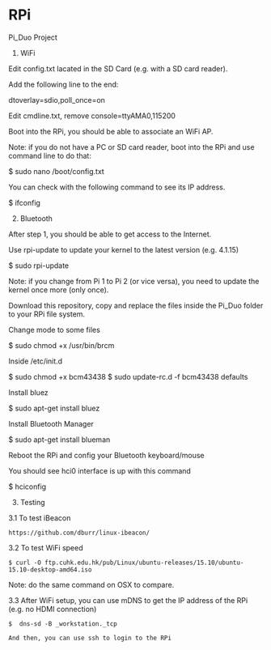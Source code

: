 # RPi


Pi_Duo Project


1. WiFi

  Edit config.txt lacated in the SD Card (e.g. with a SD card reader).

  Add the following line to the end:

  dtoverlay=sdio,poll_once=on

  Edit cmdline.txt, remove console=ttyAMA0,115200

  Boot into the RPi, you should be able to associate an WiFi AP.

  Note: if you do not have a PC or SD card reader, boot into the RPi and use command line to do that:

  $ sudo nano /boot/config.txt

  You can check with the following command to see its IP address.

  $ ifconfig


2. Bluetooth

  After step 1, you should be able to get access to the Internet.

  Use rpi-update to update your kernel to the latest version (e.g. 4.1.15)

  $ sudo rpi-update

  Note: if you change from Pi 1 to Pi 2 (or vice versa), you need to update the kernel once more (only once).
  
  Download this repository, copy and replace the files inside the Pi_Duo folder to your RPi file system.

  Change mode to some files
  
  $ sudo chmod +x /usr/bin/brcm

  Inside /etc/init.d

  $ sudo chmod +x bcm43438
  $ sudo update-rc.d -f bcm43438 defaults

  Install bluez

  $ sudo apt-get install bluez

  Install Bluetooth Manager

  $ sudo apt-get install blueman

  Reboot the RPi and config your Bluetooth keyboard/mouse 

  You should see hci0 interface is up with this command
  
  $ hciconfig


3. Testing

  3.1 To test iBeacon
  
    https://github.com/dburr/linux-ibeacon/
  
  3.2 To test WiFi speed

    $ curl -O ftp.cuhk.edu.hk/pub/Linux/ubuntu-releases/15.10/ubuntu-15.10-desktop-amd64.iso

  Note: do the same command on OSX to compare.
    
  3.3 After WiFi setup, you can use mDNS to get the IP address of the RPi (e.g. no HDMI connection)
  
    $  dns-sd -B _workstation._tcp
    
    And then, you can use ssh to login to the RPi
    
  
